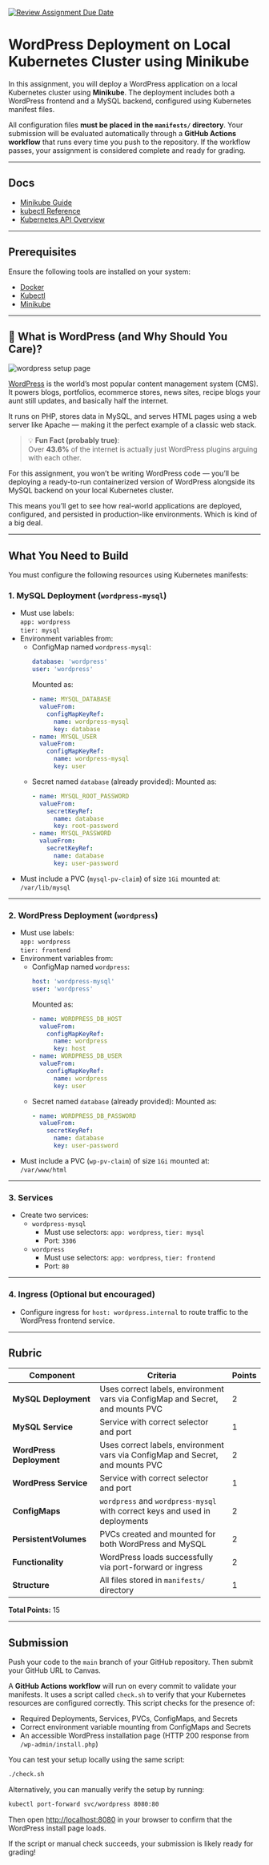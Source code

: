 [![Review Assignment Due Date](https://classroom.github.com/assets/deadline-readme-button-22041afd0340ce965d47ae6ef1cefeee28c7c493a6346c4f15d667ab976d596c.svg)](https://classroom.github.com/a/hEbbtLes)
# WordPress Deployment on Local Kubernetes Cluster using Minikube

In this assignment, you will deploy a WordPress application on a local Kubernetes cluster using **Minikube**. The deployment includes both a WordPress frontend and a MySQL backend, configured using Kubernetes manifest files.

All configuration files **must be placed in the `manifests/` directory**. Your submission will be evaluated automatically through a **GitHub Actions workflow** that runs every time you push to the repository. If the workflow passes, your assignment is considered complete and ready for grading.

---

## Docs

- [Minikube Guide](./docs/minikube.md)
- [kubectl Reference](./docs/kubectl.md)
- [Kubernetes API Overview](https://kubernetes.io/docs/reference/generated/kubernetes-api/v1.32/)

---

## Prerequisites

Ensure the following tools are installed on your system:

- [Docker](https://www.docker.com/get-started)
- [Kubectl](https://kubernetes.io/docs/tasks/tools/install-kubectl/)
- [Minikube](https://minikube.sigs.k8s.io/docs/start/)

---

## 🤔 What is WordPress (and Why Should You Care)?

![wordpress setup page](wordpress.png)

[WordPress](https://wordpress.org/) is the world’s most popular content management system (CMS). It powers blogs, portfolios, ecommerce stores, news sites, recipe blogs your aunt still updates, and basically half the internet.

It runs on PHP, stores data in MySQL, and serves HTML pages using a web server like Apache — making it the perfect example of a classic web stack.

> 💡 **Fun Fact (probably true)**:\
> Over **43.6%** of the internet is actually just WordPress plugins arguing with each other.

For this assignment, you won’t be writing WordPress code — you’ll be deploying a ready-to-run containerized version of WordPress alongside its MySQL backend on your local Kubernetes cluster.

This means you’ll get to see how real-world applications are deployed, configured, and persisted in production-like environments. Which is kind of a big deal.

---

## What You Need to Build

You must configure the following resources using Kubernetes manifests:

### 1. MySQL Deployment (`wordpress-mysql`)

- Must use labels:\
  `app: wordpress`\
  `tier: mysql`
- Environment variables from:
    - ConfigMap named `wordpress-mysql`:
      ```yaml
      database: 'wordpress'
      user: 'wordpress'
      ```
      Mounted as:
      ```yaml
      - name: MYSQL_DATABASE
        valueFrom:
          configMapKeyRef:
            name: wordpress-mysql
            key: database
      - name: MYSQL_USER
        valueFrom:
          configMapKeyRef:
            name: wordpress-mysql
            key: user
      ```
    - Secret named `database` (already provided):
      Mounted as:
      ```yaml
      - name: MYSQL_ROOT_PASSWORD
        valueFrom:
          secretKeyRef:
            name: database
            key: root-password
      - name: MYSQL_PASSWORD
        valueFrom:
          secretKeyRef:
            name: database
            key: user-password
      ```
- Must include a PVC (`mysql-pv-claim`) of size `1Gi` mounted at:\
  `/var/lib/mysql`

---

### 2. WordPress Deployment (`wordpress`)

- Must use labels:\
  `app: wordpress`\
  `tier: frontend`
- Environment variables from:
    - ConfigMap named `wordpress`:
      ```yaml
      host: 'wordpress-mysql'
      user: 'wordpress'
      ```
      Mounted as:
      ```yaml
      - name: WORDPRESS_DB_HOST
        valueFrom:
          configMapKeyRef:
            name: wordpress
            key: host
      - name: WORDPRESS_DB_USER
        valueFrom:
          configMapKeyRef:
            name: wordpress
            key: user
      ```
    - Secret named `database` (already provided):
      Mounted as:
      ```yaml
      - name: WORDPRESS_DB_PASSWORD
        valueFrom:
          secretKeyRef:
            name: database
            key: user-password
      ```
- Must include a PVC (`wp-pv-claim`) of size `1Gi` mounted at:\
  `/var/www/html`

---

### 3. Services

- Create two services:
    - `wordpress-mysql`
        - Must use selectors: `app: wordpress`, `tier: mysql`
        - Port: `3306`
    - `wordpress`
        - Must use selectors: `app: wordpress`, `tier: frontend`
        - Port: `80`

---

### 4. Ingress (Optional but encouraged)

- Configure ingress for `host: wordpress.internal` to route traffic to the WordPress frontend service.

---

## Rubric

| **Component**            | **Criteria**                                                                   | **Points** |
| ------------------------ | ------------------------------------------------------------------------------ | ---------- |
| **MySQL Deployment**     | Uses correct labels, environment vars via ConfigMap and Secret, and mounts PVC | 2          |
| **MySQL Service**        | Service with correct selector and port                                         | 1          |
| **WordPress Deployment** | Uses correct labels, environment vars via ConfigMap and Secret, and mounts PVC | 2          |
| **WordPress Service**    | Service with correct selector and port                                         | 1          |
| **ConfigMaps**           | `wordpress` and `wordpress-mysql` with correct keys and used in deployments    | 2          |
| **PersistentVolumes**    | PVCs created and mounted for both WordPress and MySQL                          | 2          |
| **Functionality**        | WordPress loads successfully via port-forward or ingress                       | 2          |
| **Structure**            | All files stored in `manifests/` directory                                     | 1          |

**Total Points:** 15

---

## Submission

Push your code to the `main` branch of your GitHub repository. Then submit your GitHub URL to Canvas.

A **GitHub Actions workflow** will run on every commit to validate your manifests. It uses a script called `check.sh` to verify that your Kubernetes resources are configured correctly. This script checks for the presence of:

- Required Deployments, Services, PVCs, ConfigMaps, and Secrets
- Correct environment variable mounting from ConfigMaps and Secrets
- An accessible WordPress installation page (HTTP 200 response from `/wp-admin/install.php`)

You can test your setup locally using the same script:

```bash
./check.sh
```

Alternatively, you can manually verify the setup by running:

```bash
kubectl port-forward svc/wordpress 8080:80
```

Then open [http://localhost:8080](http://localhost:8080) in your browser to confirm that the WordPress install page loads.

If the script or manual check succeeds, your submission is likely ready for grading!
